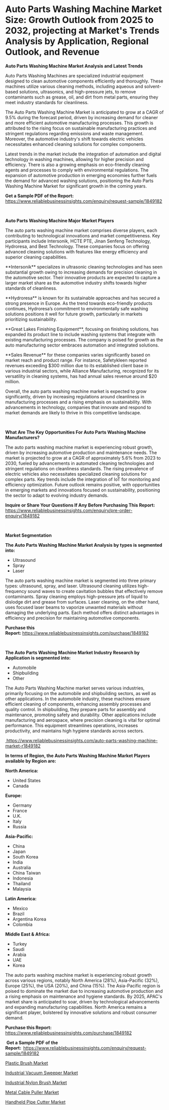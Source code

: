 <p><h1>Auto Parts Washing Machine Market Size: Growth Outlook from 2025 to 2032, projecting at Market's Trends Analysis by Application, Regional Outlook, and Revenue</h1></p><p><strong>Auto Parts Washing Machine Market Analysis and Latest Trends</strong></p>
<p><p>Auto Parts Washing Machines are specialized industrial equipment designed to clean automotive components efficiently and thoroughly. These machines utilize various cleaning methods, including aqueous and solvent-based solutions, ultrasonics, and high-pressure jets, to remove contaminants such as grease, oil, and dirt from metal parts, ensuring they meet industry standards for cleanliness.</p><p>The Auto Parts Washing Machine Market is anticipated to grow at a CAGR of 9.5% during the forecast period, driven by increasing demand for cleaner and more efficient automotive manufacturing processes. This growth is attributed to the rising focus on sustainable manufacturing practices and stringent regulations regarding emissions and waste management. Moreover, the automotive industry's shift towards electric vehicles necessitates enhanced cleaning solutions for complex components.</p><p>Latest trends in the market include the integration of automation and digital technology in washing machines, allowing for higher precision and efficiency. There is also a growing emphasis on eco-friendly cleaning agents and processes to comply with environmental regulations. The expansion of automotive production in emerging economies further fuels the demand for advanced washing solutions, positioning the Auto Parts Washing Machine Market for significant growth in the coming years.</p></p>
<p><strong>Get a Sample PDF of the Report:&nbsp;</strong> <a href="https://www.reliablebusinessinsights.com/enquiry/request-sample/1849182?utm_campaign=60&utm_medium=2&utm_source=Github&utm_content=ia&utm_term=22022025&utm_id=auto-parts-washing-machine">https://www.reliablebusinessinsights.com/enquiry/request-sample/1849182</a></p>
<p>&nbsp;</p>
<p><strong>Auto Parts Washing Machine Major Market Players</strong></p>
<p><p>The auto parts washing machine market comprises diverse players, each contributing to technological innovations and market competitiveness. Key participants include Intersonik, HCTE PTE, Jinan Senfeng Technology, Hydroresa, and Best Technology. These companies focus on offering advanced cleaning solutions with features like energy efficiency and superior cleaning capabilities.</p><p>**Intersonik** specializes in ultrasonic cleaning technologies and has seen substantial growth owing to increasing demands for precision cleaning in the automotive sector. Their innovative products are expected to capture a larger market share as the automotive industry shifts towards higher standards of cleanliness.</p><p>**Hydroresa** is known for its sustainable approaches and has secured a strong presence in Europe. As the trend towards eco-friendly products continues, Hydroresa’s commitment to environmentally safe washing solutions positions it well for future growth, particularly in markets prioritizing sustainability.</p><p>**Great Lakes Finishing Equipment**, focusing on finishing solutions, has expanded its product line to include washing systems that integrate with existing manufacturing processes. The company is poised for growth as the auto manufacturing sector embraces automation and integrated solutions.</p><p>**Sales Revenue** for these companies varies significantly based on market reach and product range. For instance, Safetykleen reported revenues exceeding $300 million due to its established client base in various industrial sectors, while Alliance Manufacturing, recognized for its versatility in cleaning systems, has had annual sales revenue around $20 million. </p><p>Overall, the auto parts washing machine market is expected to grow significantly, driven by increasing regulations around cleanliness in manufacturing processes and a rising emphasis on sustainability. With advancements in technology, companies that innovate and respond to market demands are likely to thrive in this competitive landscape.</p></p>
<p>&nbsp;</p>
<p><strong>What Are The Key Opportunities For Auto Parts Washing Machine Manufacturers?</strong></p>
<p><p>The auto parts washing machine market is experiencing robust growth, driven by increasing automotive production and maintenance needs. The market is projected to grow at a CAGR of approximately 5.6% from 2023 to 2030, fueled by advancements in automated cleaning technologies and stringent regulations on cleanliness standards. The rising prevalence of electric vehicles also necessitates specialized cleaning solutions for complex parts. Key trends include the integration of IoT for monitoring and efficiency optimization. Future outlook remains positive, with opportunities in emerging markets and innovations focused on sustainability, positioning the sector to adapt to evolving industry demands.</p></p>
<p><strong>Inquire or Share Your Questions If Any Before Purchasing This Report:</strong> <a href="https://www.reliablebusinessinsights.com/enquiry/pre-order-enquiry/1849182?utm_campaign=60&utm_medium=2&utm_source=Github&utm_content=ia&utm_term=22022025&utm_id=auto-parts-washing-machine">https://www.reliablebusinessinsights.com/enquiry/pre-order-enquiry/1849182</a></p>
<p>&nbsp;</p>
<p><strong>Market Segmentation</strong></p>
<p><strong>The Auto Parts Washing Machine Market Analysis by types is segmented into:</strong></p>
<p><ul><li>Ultrasound</li><li>Spray</li><li>Laser</li></ul></p>
<p><p>The auto parts washing machine market is segmented into three primary types: ultrasound, spray, and laser. Ultrasound cleaning utilizes high-frequency sound waves to create cavitation bubbles that effectively remove contaminants. Spray cleaning employs high-pressure jets of liquid to dislodge dirt and grease from surfaces. Laser cleaning, on the other hand, uses focused laser beams to vaporize unwanted materials without damaging the underlying parts. Each method offers distinct advantages in efficiency and precision for maintaining automotive components.</p></p>
<p><strong>Purchase this Report:&nbsp;</strong><a href="https://www.reliablebusinessinsights.com/purchase/1849182?utm_campaign=60&utm_medium=2&utm_source=Github&utm_content=ia&utm_term=22022025&utm_id=auto-parts-washing-machine">https://www.reliablebusinessinsights.com/purchase/1849182</a></p>
<p>&nbsp;</p>
<p><strong>The Auto Parts Washing Machine Market Industry Research by Application is segmented into:</strong></p>
<p><ul><li>Automobile</li><li>Shipbuilding</li><li>Other</li></ul></p>
<p><p>The Auto Parts Washing Machine market serves various industries, primarily focusing on the automobile and shipbuilding sectors, as well as other applications. In the automobile industry, these machines ensure efficient cleaning of components, enhancing assembly processes and quality control. In shipbuilding, they prepare parts for assembly and maintenance, promoting safety and durability. Other applications include manufacturing and aerospace, where precision cleaning is vital for optimal performance. This equipment streamlines operations, increases productivity, and maintains high hygiene standards across sectors.</p></p>
<p><a href="https://www.reliablebusinessinsights.com/auto-parts-washing-machine-market-r1849182?utm_campaign=60&utm_medium=2&utm_source=Github&utm_content=ia&utm_term=22022025&utm_id=auto-parts-washing-machine">&nbsp;https://www.reliablebusinessinsights.com/auto-parts-washing-machine-market-r1849182</a></p>
<p><strong>In terms of Region, the Auto Parts Washing Machine Market Players available by Region are:</strong></p>
<p>
    <p> <strong> North America: </strong>
        <ul>
            <li>United States</li>
            <li>Canada</li>
        </ul>
        </p> 
    <p> <strong> Europe: </strong>
        <ul>
            <li>Germany</li>
            <li>France</li>
            <li>U.K.</li>
            <li>Italy</li>
            <li>Russia</li>
        </ul>
        </p> 
    <p> <strong> Asia-Pacific: </strong>
        <ul>
            <li>China</li>
            <li>Japan</li>
            <li>South Korea</li>
            <li>India</li>
            <li>Australia</li>
            <li>China Taiwan</li>
            <li>Indonesia</li>
            <li>Thailand</li>
            <li>Malaysia</li>
        </ul>
        </p> 
    <p> <strong> Latin America: </strong>
        <ul>
            <li>Mexico</li>
            <li>Brazil</li>
            <li>Argentina Korea</li>
            <li>Colombia</li>
        </ul>
        </p> 
    <p> <strong> Middle East & Africa: </strong>
        <ul>
            <li>Turkey</li>
            <li>Saudi</li>
            <li>Arabia</li>
            <li>UAE</li>
            <li>Korea</li>
        </ul>
    </p>
    </p>
<p><p>The auto parts washing machine market is experiencing robust growth across various regions, notably North America (28%), Asia-Pacific (32%), Europe (25%), the USA (20%), and China (15%). The Asia-Pacific region is poised to dominate the market due to increasing automotive production and a rising emphasis on maintenance and hygiene standards. By 2025, APAC's market share is anticipated to soar, driven by technological advancements and expanding manufacturing capabilities. North America remains a significant player, bolstered by innovative solutions and robust consumer demand.</p></p>
<p><strong>Purchase this Report: </strong><a href="https://www.reliablebusinessinsights.com/purchase/1849182?utm_campaign=60&utm_medium=2&utm_source=Github&utm_content=ia&utm_term=22022025&utm_id=auto-parts-washing-machine">https://www.reliablebusinessinsights.com/purchase/1849182</a></p>
<p>&nbsp;<strong>Get a Sample PDF of the Report:&nbsp;&nbsp;</strong><a href="https://www.reliablebusinessinsights.com/enquiry/request-sample/1849182?utm_campaign=60&utm_medium=2&utm_source=Github&utm_content=ia&utm_term=22022025&utm_id=auto-parts-washing-machine">https://www.reliablebusinessinsights.com/enquiry/request-sample/1849182</a></p>
<p><strong></strong></p>
<p><p><a href="https://github.com/sissalgamd/Market-Research-Report-List-1/blob/main/plastic-brush-market.md?utm_campaign=60&utm_medium=2&utm_source=Github&utm_content=ia&utm_term=22022025&utm_id=auto-parts-washing-machine">Plastic Brush Market</a></p><p><a href="https://github.com/alejnaouare/Market-Research-Report-List-1/blob/main/industrial-vacuum-sweeper-market.md?utm_campaign=60&utm_medium=2&utm_source=Github&utm_content=ia&utm_term=22022025&utm_id=auto-parts-washing-machine">Industrial Vacuum Sweeper Market</a></p><p><a href="https://github.com/jolinolooman/Market-Research-Report-List-1/blob/main/industrial-nylon-brush-market.md?utm_campaign=60&utm_medium=2&utm_source=Github&utm_content=ia&utm_term=22022025&utm_id=auto-parts-washing-machine">Industrial Nylon Brush Market</a></p><p><a href="https://github.com/bezdanteniz/Market-Research-Report-List-1/blob/main/metal-cable-puller-market.md?utm_campaign=60&utm_medium=2&utm_source=Github&utm_content=ia&utm_term=22022025&utm_id=auto-parts-washing-machine">Metal Cable Puller Market</a></p><p><a href="https://github.com/awalinfucci/Market-Research-Report-List-1/blob/main/handheld-pipe-cutter-market.md?utm_campaign=60&utm_medium=2&utm_source=Github&utm_content=ia&utm_term=22022025&utm_id=auto-parts-washing-machine">Handheld Pipe Cutter Market</a></p></p>